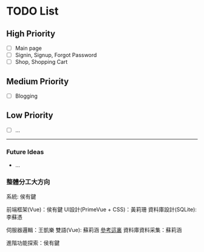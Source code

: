 # TODO List

## High Priority

- [ ] Main page
- [ ] Signin, Signup, Forgot Password
- [ ] Shop, Shopping Cart

## Medium Priority

- [ ] Blogging

## Low Priority

- [ ] ...

---

### Future Ideas

- ...

### 整體分工大方向

系統: 侯有鍵

前端框架(Vue)：侯有鍵
UI設計(PrimeVue + CSS)：黃莉珊
資料庫設計(SQLite): 李蘇憑

伺服器邏輯：王凱樂
雙語(Vue): 蘇莉涵     [參考這裏](https://lokalise.com/blog/vue-i18n/)
資料庫資料采集：蘇莉涵

進階功能探索：侯有鍵

